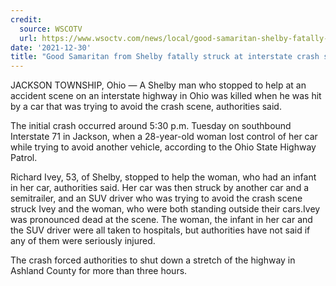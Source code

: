 ```yaml
---
credit:
  source: WSCOTV
  url: https://www.wsoctv.com/news/local/good-samaritan-shelby-fatally-struck-interstate-crash-scene/VDAECSDB6JESFLK26KV422MKGU/
date: '2021-12-30'
title: "Good Samaritan from Shelby fatally struck at interstate crash scene"
---
```

JACKSON TOWNSHIP, Ohio — A Shelby man who stopped to help at an accident scene on an interstate highway in Ohio was killed when he was hit by a car that was trying to avoid the crash scene, authorities said.

The initial crash occurred around 5:30 p.m. Tuesday on southbound Interstate 71 in Jackson, when a 28-year-old woman lost control of her car while trying to avoid another vehicle, according to the Ohio State Highway Patrol.

Richard Ivey, 53, of Shelby, stopped to help the woman, who had an infant in her car, authorities said. Her car was then struck by another car and a semitrailer, and an SUV driver who was trying to avoid the crash scene struck Ivey and the woman, who were both standing outside their cars.Ivey was pronounced dead at the scene. The woman, the infant in her car and the SUV driver were all taken to hospitals, but authorities have not said if any of them were seriously injured.

The crash forced authorities to shut down a stretch of the highway in Ashland County for more than three hours.
